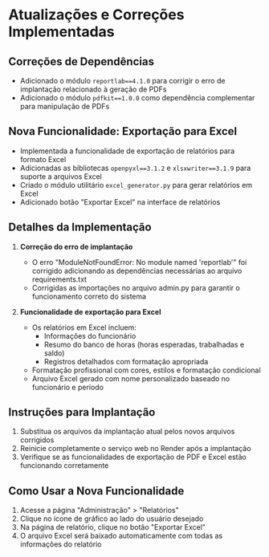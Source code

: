 # Atualizações e Correções Implementadas

## Correções de Dependências
- Adicionado o módulo `reportlab==4.1.0` para corrigir o erro de implantação relacionado à geração de PDFs
- Adicionado o módulo `pdfkit==1.0.0` como dependência complementar para manipulação de PDFs

## Nova Funcionalidade: Exportação para Excel
- Implementada a funcionalidade de exportação de relatórios para formato Excel
- Adicionadas as bibliotecas `openpyxl==3.1.2` e `xlsxwriter==3.1.9` para suporte a arquivos Excel
- Criado o módulo utilitário `excel_generator.py` para gerar relatórios em Excel
- Adicionado botão "Exportar Excel" na interface de relatórios

## Detalhes da Implementação
1. **Correção do erro de implantação**
   - O erro "ModuleNotFoundError: No module named 'reportlab'" foi corrigido adicionando as dependências necessárias ao arquivo requirements.txt
   - Corrigidas as importações no arquivo admin.py para garantir o funcionamento correto do sistema

2. **Funcionalidade de exportação para Excel**
   - Os relatórios em Excel incluem:
     - Informações do funcionário
     - Resumo do banco de horas (horas esperadas, trabalhadas e saldo)
     - Registros detalhados com formatação apropriada
   - Formatação profissional com cores, estilos e formatação condicional
   - Arquivo Excel gerado com nome personalizado baseado no funcionário e período

## Instruções para Implantação
1. Substitua os arquivos da implantação atual pelos novos arquivos corrigidos
2. Reinicie completamente o serviço web no Render após a implantação
3. Verifique se as funcionalidades de exportação de PDF e Excel estão funcionando corretamente

## Como Usar a Nova Funcionalidade
1. Acesse a página "Administração" > "Relatórios"
2. Clique no ícone de gráfico ao lado do usuário desejado
3. Na página de relatório, clique no botão "Exportar Excel"
4. O arquivo Excel será baixado automaticamente com todas as informações do relatório
